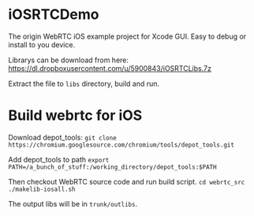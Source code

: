 iOSRTCDemo
==========

The origin WebRTC iOS example project for Xcode GUI. Easy to debug or install to you device.

Librarys can be download from here: https://dl.dropboxusercontent.com/u/5900843/iOSRTCLibs.7z

Extract the file to `libs` directory, build and run.


Build webrtc for iOS
==========

Download depot_tools:
`git clone https://chromium.googlesource.com/chromium/tools/depot_tools.git`

Add depot_tools to path
`export PATH=/a_bunch_of_stuff:/working_directory/depot_tools:$PATH`

Then checkout WebRTC source code and run build script.
 `cd webrtc_src`
 `./makelib-iosall.sh`
 
The output libs will be in `trunk/outlibs`.
